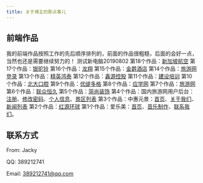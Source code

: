 ```yaml
---
title: 关于博主的那点事儿
---
```


## 前端作品
我的前端作品按照工作的先后顺序排列的，前面的作品很粗糙，后面的会好一点，当然也还是需要继续努力的！
测试新电脑20190802
第18个作品：[新加坡航空](/xjphk/)
第17个作品：[银驼铃](/ytl/)
第16个作品：[龙翔](/lx/)
第15个作品：[金爵酒店](/jjjd/)
第14个作品：[旅游网登录](/lywdl/)
第13个作品：[精英鸿泰](/jyht/)
第12个作品：[鑫源控股](/xykg/)
第11个作品：[建设培训](/jspx/)
第10个作品：[北大口腔](/bdkq/)
第9个作品：[优缇多格](/ytdg/)
第8个作品：[应学网](/yxw/)
第7个作品：[旅游网](/lyw/)
第6个作品：[联众恒久](/lzhj/)
第5个作品：[简尚装饰](/jszs/)
第4个作品：国内旅游网用户后台：[注册](/gnlyw/)、[修改密码](/gnlyw/huiyuanxinxi_cl_gaimima.html)、[个人信息](/gnlyw/huiyuanxinxi_cl_xinxi.html)、[景区列表](/gnlyw/huiyuanxinxi_cl.html)
第3个作品：中惠元景：[首页](/zhyj/)、[关于我们](/zhyj/about.html)、[新闻列表](/zhyj/product.html)
第2个作品：[红源环球](/hyhq/)
第1个作品：爱乐美：[首页](/alm/)、[音乐制作](/alm/yinyuezhizuo.html)、[联系我们](/alm/lianxiwomen.html)。

## 联系方式

From: Jacky

QQ: 389212741

Email: 389212741@qq.com


